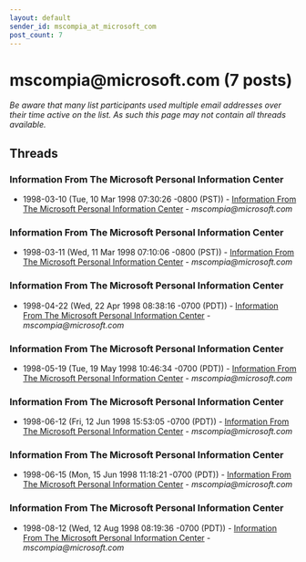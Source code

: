 ```yaml
---
layout: default
sender_id: mscompia_at_microsoft_com
post_count: 7
---
```


# mscompia<span>@</span>microsoft.com (7 posts)

_Be aware that many list participants used multiple email addresses over their time active on the list. As such this page may not contain all threads available._

## Threads

### Information From The Microsoft Personal Information Center
+ 1998-03-10 (Tue, 10 Mar 1998 07:30:26 -0800 (PST)) - [Information From The Microsoft Personal Information Center](/archive/1998/03/3eaee443bb4c8dcc880894eda6a0fdef60e2dbc13b1fbf7c9f48ed993336b95b) - _mscompia@microsoft.com_

### Information From The Microsoft Personal Information Center
+ 1998-03-11 (Wed, 11 Mar 1998 07:10:06 -0800 (PST)) - [Information From The Microsoft Personal Information Center](/archive/1998/03/ca13c3d0a59e4a2eb032ad317460649ab569abfffc57b238c85f2220618dc192) - _mscompia@microsoft.com_

### Information From The Microsoft Personal Information Center
+ 1998-04-22 (Wed, 22 Apr 1998 08:38:16 -0700 (PDT)) - [Information From The Microsoft Personal Information Center](/archive/1998/04/ee1b85ab4775777f392a8cce1256296534cd021fb43c7e0a60e5b797794d27fa) - _mscompia@microsoft.com_

### Information From The Microsoft Personal Information Center
+ 1998-05-19 (Tue, 19 May 1998 10:46:34 -0700 (PDT)) - [Information From The Microsoft Personal Information Center](/archive/1998/05/7e73090354a9455e9ef67b41f1ba8a2c912e226a34533491ba055728af7c4185) - _mscompia@microsoft.com_

### Information From The Microsoft Personal Information Center
+ 1998-06-12 (Fri, 12 Jun 1998 15:53:05 -0700 (PDT)) - [Information From The Microsoft Personal Information Center](/archive/1998/06/62b79b6c4a2f5ff1b06f07dad946e2717482b2545867d05b82be514d47fbf83b) - _mscompia@microsoft.com_

### Information From The Microsoft Personal Information Center
+ 1998-06-15 (Mon, 15 Jun 1998 11:18:21 -0700 (PDT)) - [Information From The Microsoft Personal Information Center](/archive/1998/06/ca65ff91f5c00520d9332f634b31382fea6770f962b395b19a09fa3733021e77) - _mscompia@microsoft.com_

### Information From The Microsoft Personal Information Center
+ 1998-08-12 (Wed, 12 Aug 1998 08:19:36 -0700 (PDT)) - [Information From The Microsoft Personal Information Center](/archive/1998/08/635d557920db157eda01ad426a301a7ec3393016800da1802eba18ce5f372e33) - _mscompia@microsoft.com_

